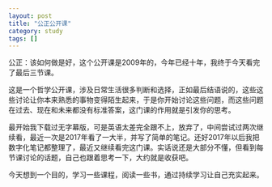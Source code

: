 ```yaml
---
layout: post
title: "公正公开课"
category: study
tags: []
---
```


公正：该如何做是好，这个公开课是2009年的，今年已经十年，我终于今天看完了最后三节课。

这是一个哲学公开课，涉及日常生活很多判断和选择，正如最后结语说的，这些这些讨论让你本来熟悉的事物变得陌生起来，于是你开始讨论这些问题，而这些问题在过去、现在和未来都没有标准答案，这门课的作用就是引发你的思考。

最开始我下载过无字幕版，可是英语太差完全跟不上，放弃了，中间尝试过两次继续看，最近一次是2017年看了一大半，并写了简单的笔记。还好2017年以后我把数字化笔记都整理了，最近又继续看完这门课。实话说还是大部分不懂，但看到每节课讨论的话题，自己也跟着思考一下，大约就是收获吧。

今天想到一个目的，学习一些课程，阅读一些书，通过持续学习让自己充实起来。